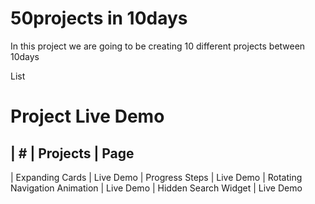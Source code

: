 # 50projects in 10days

In this project we are going to be creating 10 different projects between 10days

List

#	Project	Live Demo
| # | Projects | Page
---------------------
| Expanding Cards | Live Demo
| Progress Steps  | Live Demo
| Rotating Navigation Animation | Live Demo
| Hidden Search Widget | Live Demo
